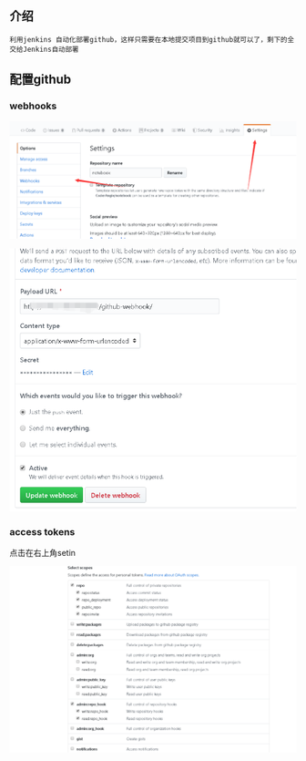 ## 介绍

```
利用jenkins 自动化部署github，这样只需要在本地提交项目到github就可以了，剩下的全交给Jenkins自动部署
```

## 

## 配置github

### webhooks



![](/assets/jtbg-1.png)





![](/assets/jtbg-2.png)

### 

### access tokens

点击在右上角setin



![](/assets/jtbg-3.png)

